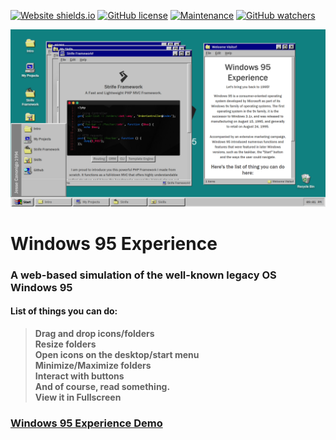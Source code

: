 [![Website shields.io](https://img.shields.io/website-up-down-green-red/http/shields.io.svg)](http://windows95experience.ml/)
[![GitHub license](https://img.shields.io/github/license/Naereen/StrapDown.js.svg)](https://github.com/strifejeyz/windows-95/blob/master/LICENSE)
[![Maintenance](https://img.shields.io/badge/Maintained%3F-yes-green.svg)](https://GitHub.com/strifejeyz/windows-95/graphs/commit-activity)
[![GitHub watchers](https://img.shields.io/github/watchers/Naereen/StrapDown.js.svg?style=social&label=Watch&maxAge=2592000)](https://GitHub.com/strifejeyz/windows-95/watchers/)


![Strife Framework](assets/img/windows-95-preview.png)
# Windows 95 Experience
### A web-based simulation of the well-known legacy OS Windows 95  
#### List of things you can do:   

> **Drag and drop icons/folders**  
> **Resize folders**  
> **Open icons on the desktop/start menu**  
> **Minimize/Maximize folders**  
> **Interact with buttons**  
> **And of course, read something.**  
> **View it in Fullscreen**  

### <a href="https://strifejeyz.github.io/windows-95/">Windows 95 Experience Demo</a>  
